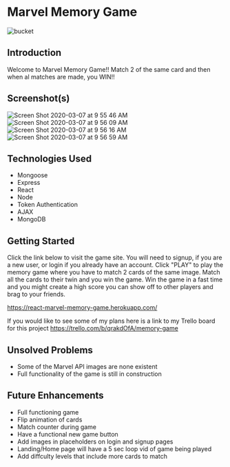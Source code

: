 # Marvel Memory Game
![bucket](https://user-images.githubusercontent.com/52508868/76150008-a896ce00-605a-11ea-9cd4-c170a24c661c.jpeg)

## Introduction
Welcome to Marvel Memory Game!!  Match 2 of the same card and then when al matches are made, you WIN!!

## Screenshot(s)

![Screen Shot 2020-03-07 at 9 55 46 AM](https://user-images.githubusercontent.com/52508868/76150029-d11ec800-605a-11ea-865c-88dec5df0622.png)
![Screen Shot 2020-03-07 at 9 56 09 AM](https://user-images.githubusercontent.com/52508868/76150038-e3990180-605a-11ea-8752-7145fca14beb.png)
![Screen Shot 2020-03-07 at 9 56 16 AM](https://user-images.githubusercontent.com/52508868/76150042-ee539680-605a-11ea-9956-66916b455e9f.png)
![Screen Shot 2020-03-07 at 9 56 59 AM](https://user-images.githubusercontent.com/52508868/76150048-fa3f5880-605a-11ea-9963-45a77a59a93e.png)

## Technologies Used
- Mongoose
- Express
- React
- Node
- Token Authentication
- AJAX
- MongoDB

## Getting Started
Click the link below to visit the game site.  You will need to signup, if you are a new user, or login if you already have an account.  Click "PLAY" to play the memory game where you have to match 2 cards of the same image.  Match all the cards to their twin and you win the game.  Win the game in a fast time and you might create a high score you can show off to other players and brag to your friends.

https://react-marvel-memory-game.herokuapp.com/

If you would like to see some of my plans here is a link to my Trello board for this project
https://trello.com/b/qrakdOfA/memory-game

## Unsolved Problems
- Some of the Marvel API images are none existent
- Full functionality of the game is still in construction

## Future Enhancements
- Full functioning game
- Flip animation of cards
- Match counter during game
- Have a functional new game button
- Add images in placeholders on login and signup pages
- Landing/Home page will have a 5 sec loop vid of game being played
- Add diffculty levels that include more cards to match